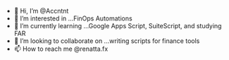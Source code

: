- 👋 Hi, I’m @Accntnt
- 👀 I’m interested in ...FinOps Automations
- 🌱 I’m currently learning ...Google Apps Script, SuiteScript, and studying FAR
- 💞️ I’m looking to collaborate on ...writing scripts for finance tools
- 📫 How to reach me @renatta.fx

<!---
Accntnt/Controllr is a ✨ special ✨ repository because its `README.md` (this file) appears on your GitHub profile.
You can click the Preview link to take a look at your changes.
--->
